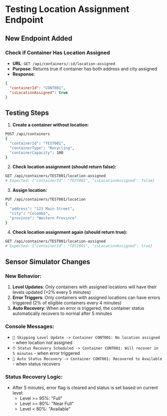 # Testing Location Assignment Endpoint

## New Endpoint Added

### Check if Container Has Location Assigned
- **URL**: `GET /api/containers/:id/location-assigned`
- **Purpose**: Returns true if container has both address and city assigned
- **Response**: 
```json
{
  "containerId": "CONT001",
  "isLocationAssigned": true
}
```

## Testing Steps

1. **Create a container without location:**
```bash
POST /api/containers
{
  "containerId": "TEST001",
  "containerType": "Recycling",
  "containerCapacity": 100
}
```

2. **Check location assignment (should return false):**
```bash
GET /api/containers/TEST001/location-assigned
# Expected: {"containerId": "TEST001", "isLocationAssigned": false}
```

3. **Assign location:**
```bash
PUT /api/containers/TEST001/location
{
  "address": "123 Main Street",
  "city": "Colombo",
  "province": "Western Province"
}
```

4. **Check location assignment again (should return true):**
```bash
GET /api/containers/TEST001/location-assigned
# Expected: {"containerId": "TEST001", "isLocationAssigned": true}
```

## Sensor Simulator Changes

### New Behavior:
1. **Level Updates**: Only containers with assigned locations will have their levels updated (+2% every 5 minutes)
2. **Error Triggers**: Only containers with assigned locations can have errors triggered (2% of eligible containers every 4 minutes)
3. **Auto Recovery**: When an error is triggered, the container status automatically recovers to normal after 5 minutes

### Console Messages:
- `📡 Skipping Level Update -> Container CONT001: No location assigned` - when location not assigned
- `⏰ Status Recovery Scheduled -> Container CONT001: Will recover in 5 minutes` - when error triggered
- `🔄 Auto Status Recovery -> Container CONT001: Recovered to Available` - when status recovers

### Status Recovery Logic:
- After 5 minutes, error flag is cleared and status is set based on current level:
  - Level >= 95%: "Full"
  - Level >= 80%: "Near Full" 
  - Level < 80%: "Available"